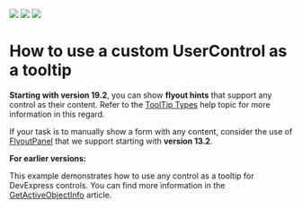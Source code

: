 <!-- default badges list -->
![](https://img.shields.io/endpoint?url=https://codecentral.devexpress.com/api/v1/VersionRange/128622646/19.2.2%2B)
[![](https://img.shields.io/badge/Open_in_DevExpress_Support_Center-FF7200?style=flat-square&logo=DevExpress&logoColor=white)](https://supportcenter.devexpress.com/ticket/details/E4533)
[![](https://img.shields.io/badge/📖_How_to_use_DevExpress_Examples-e9f6fc?style=flat-square)](https://docs.devexpress.com/GeneralInformation/403183)
<!-- default badges end -->
# How to use a custom UserControl as a tooltip


**Starting with version 19.2**, you can show **flyout hints** that support any control as their content. Refer to the [ToolTip Types](https://docs.devexpress.com/WindowsForms/2872/Common-Features/Tooltip-Management/ToolTip-Types?v=19.2) help topic for more information in this regard.

If your task is to manually show a form with any content, consider the use of [FlyoutPanel](https://documentation.devexpress.com/) that we support starting with **version 13.2**.

**For earlier versions:**

This example demonstrates how to use any control as a tooltip for DevExpress controls. You can find more information in the [GetActiveObjectInfo](http://documentation.devexpress.com/) article.



